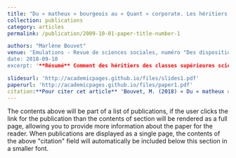 ```yaml
---
title: "Du « matheux » bourgeois au « Quant » corporate. Les héritiers des classes supérieures scientifiques à l’épreuve de la finance londonienne"
collection: publications
category: articles
permalink: /publication/2009-10-01-paper-title-number-1

authors: "Marlène Bouvet"
venue: 'Emulations - Revue de sciences sociales, numéro "Des dispositions au travail. L’origine sociale des pratiques professionnelles", coordonné par David Pichonnaz et Kevin Toffel.
date: 2018-09-10
excerpt: '**Résumé** Comment des héritiers des classes supérieures scientifiques, animés par l’amour désintéressé des mathématiques, se muent-ils en agents financiers acquis à l’esprit « corporate » ? Cet article propose l’examen minutieux des métamorphoses du « capital culturel scientifique » des Quants, ingénieurs-mathématiciens à la City de Londres. Une enquête de six mois, élaborée à partir de neuf entretiens semi-dirigés et d’un corpus de lettres de motivation et grilles de salaire, met au jour la fabrique des dispositions contradictoires qui façonnent leur ethos professionnel. Porteurs de puissantes dispositions ascétique et scholastique, chevillées à une appétence forcenée pour les sciences, ils sont cependant tenus d’acquérir des manières d’être inédites. Disqualifiant un élitisme fondé sur la distinction intellectuelle, la culture d’entreprise sollicite une disposition distante, une disposition rationnelle-stratégique et une disposition vénale qui font violence au « sérieux ludique » présidant jusque-là à l’exercice de leurs facultés. Ils s’initient alors, non sans peine, à des compétences pédagogique et mondaine qui rompent avec leur habitus de domination par l’excellence scolaire, et tentent littéralement de mettre à profit leurs compétences techniques. Si elle dépend de la durée d’exposition à la culture d’entreprise, l’attitude des Quants face à l’adversité s’avère fortement contrastée : leurs adaptations différenciées réfractent le capital culturel hétérogène des diverses fractions de la bourgeoisie française. Si la stylisation des dispositions professionnelles enrichit la sociologie d’un groupe professionnel, celui des agents financiers, elle permet également de capturer les récentes transformations de la culture des élites.'

slidesurl: 'http://academicpages.github.io/files/slides1.pdf'
paperurl: 'http://academicpages.github.io/files/paper1.pdf'
citation:**Pour citer cet article** 'Bouvet, M. (2018) « Du « matheux » bourgeois au « Quant » corporate: Les héritiers des classes supérieures scientifiques à l’épreuve de la finance londonienne », Emulations - Revue de sciences sociales, (25), p. 23–43. doi: 10.14428/emulations.025.02.'
---
```


The contents above will be part of a list of publications, if the user clicks the link for the publication than the contents of section will be rendered as a full page, allowing you to provide more information about the paper for the reader. When publications are displayed as a single page, the contents of the above "citation" field will automatically be included below this section in a smaller font.